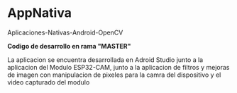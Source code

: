 # AppNativa
Aplicaciones-Nativas-Android-OpenCV


**Codigo de desarrollo en rama "MASTER"**

La aplicacion se encuentra desarrollada en Adroid Studio junto a la aplicacion del Modulo ESP32-CAM, junto a la aplicacion de filtros y mejoras de imagen con manipulacion de pixeles para la camra del dispositivo y el video capturado del modulo
